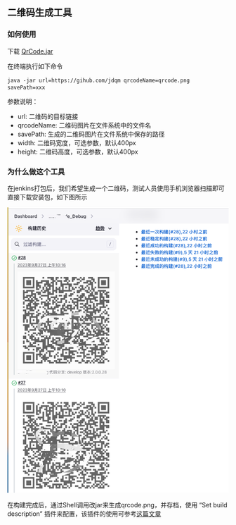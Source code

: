 ## 二维码生成工具

### 如何使用


下载 [QrCode.jar](https://github.com/jdqm/QrCode/releases/download/v1.0/QrCode.jar)

在终端执行如下命令

```
java -jar url=https://gihub.com/jdqm qrcodeName=qrcode.png savePath=xxx
```

参数说明：

- url: 二维码的目标链接
- qrcodeName: 二维码图片在文件系统中的文件名
- savePath: 生成的二维码图片在文件系统中保存的路径
- width: 二维码宽度，可选参数，默认400px
- height: 二维码高度，可选参数，默认400px


### 为什么做这个工具

在jenkins打包后，我们希望生成一个二维码，测试人员使用手机浏览器扫描即可直接下载安装包，如下图所示

![jenkins](https://raw.githubusercontent.com/jdqm/QrCode/master/image/jenkins.png)


在构建完成后，通过Shell调用改jar来生成qrcode.png，并存档，使用 “Set build description” 插件来配置，该插件的使用可参考[这篇文章](https://blog.csdn.net/ifjgm003/article/details/102825174)